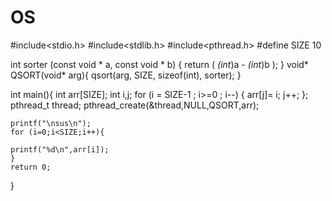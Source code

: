 OS
==
#include<stdio.h>
#include<stdlib.h>
#include<pthread.h>
#define SIZE 10

int sorter (const void * a, const void * b)
{
   return ( *(int*)a - *(int*)b );
}
void* QSORT(void* arg){
	qsort(arg, SIZE, sizeof(int), sorter);
}

int main(){
int arr[SIZE];
int i,j;
for (i = SIZE-1 ; i>=0 ; i--)
	{
		arr[j]= i;
		j++;
	};
	pthread_t thread;
	pthread_create(&thread,NULL,QSORT,arr);

	
	printf("\nsus\n");
	for (i=0;i<SIZE;i++){
	
	printf("%d\n",arr[i]);
	}
	return 0;
}

